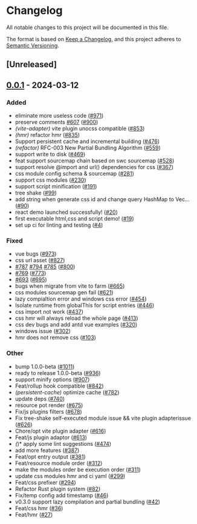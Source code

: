 # Changelog
All notable changes to this project will be documented in this file.

The format is based on [Keep a Changelog](https://keepachangelog.com/en/1.0.0/),
and this project adheres to [Semantic Versioning](https://semver.org/spec/v2.0.0.html).

## [Unreleased]

## [0.0.1](https://github.com/ErKeLost/farm/releases/tag/farmfe_plugin_css-v0.0.1) - 2024-03-12

### Added
- eliminate more useless code ([#971](https://github.com/ErKeLost/farm/pull/971))
- preserve comments [#607](https://github.com/ErKeLost/farm/pull/607) ([#900](https://github.com/ErKeLost/farm/pull/900))
- *(vite-adapter)* vite plugin unocss compatible ([#853](https://github.com/ErKeLost/farm/pull/853))
- *(hmr)* refactor hmr ([#835](https://github.com/ErKeLost/farm/pull/835))
- Support persistent cache and incremental building ([#476](https://github.com/ErKeLost/farm/pull/476))
- *(refactor)* RFC-003 New Partial Bundling Algorithm ([#559](https://github.com/ErKeLost/farm/pull/559))
- support write to disk ([#469](https://github.com/ErKeLost/farm/pull/469))
- feat support sourcemap chain based on swc sourcemap ([#528](https://github.com/ErKeLost/farm/pull/528))
- support resolve @import and url() dependencies for css ([#367](https://github.com/ErKeLost/farm/pull/367))
- css module config schema & sourcemap ([#281](https://github.com/ErKeLost/farm/pull/281))
- support css modules ([#230](https://github.com/ErKeLost/farm/pull/230))
- support script minification ([#191](https://github.com/ErKeLost/farm/pull/191))
- tree shake ([#99](https://github.com/ErKeLost/farm/pull/99))
- add string when generate css id and change query HashMap to Vec… ([#90](https://github.com/ErKeLost/farm/pull/90))
- react demo launched successfully! ([#20](https://github.com/ErKeLost/farm/pull/20))
- first executable html,css and script demo! ([#19](https://github.com/ErKeLost/farm/pull/19))
- set up ci for linting and testing ([#4](https://github.com/ErKeLost/farm/pull/4))

### Fixed
- vue bugs ([#973](https://github.com/ErKeLost/farm/pull/973))
- css url asset ([#827](https://github.com/ErKeLost/farm/pull/827))
- [#787](https://github.com/ErKeLost/farm/pull/787) [#794](https://github.com/ErKeLost/farm/pull/794) [#785](https://github.com/ErKeLost/farm/pull/785) ([#800](https://github.com/ErKeLost/farm/pull/800))
- [#769](https://github.com/ErKeLost/farm/pull/769) ([#773](https://github.com/ErKeLost/farm/pull/773))
- [#693](https://github.com/ErKeLost/farm/pull/693) ([#695](https://github.com/ErKeLost/farm/pull/695))
- bugs when migrate from vite to farm ([#665](https://github.com/ErKeLost/farm/pull/665))
- css modules sourcemap gen fail ([#621](https://github.com/ErKeLost/farm/pull/621))
- lazy compialtion error and windows css error ([#454](https://github.com/ErKeLost/farm/pull/454))
- Isolate runtime from globalThis for script entries ([#446](https://github.com/ErKeLost/farm/pull/446))
- css import not work ([#437](https://github.com/ErKeLost/farm/pull/437))
- css hmr will always reload the whole page ([#413](https://github.com/ErKeLost/farm/pull/413))
- css dev bugs and add antd vue examples ([#320](https://github.com/ErKeLost/farm/pull/320))
- windows issue ([#302](https://github.com/ErKeLost/farm/pull/302))
- hmr does not remove css ([#103](https://github.com/ErKeLost/farm/pull/103))

### Other
- bump 1.0.0-beta ([#1011](https://github.com/ErKeLost/farm/pull/1011))
- ready to release 1.0.0-beta ([#936](https://github.com/ErKeLost/farm/pull/936))
- support minify options ([#907](https://github.com/ErKeLost/farm/pull/907))
- Feat/rollup hook compatible ([#842](https://github.com/ErKeLost/farm/pull/842))
- *(persistent-cache)* optimize cache ([#782](https://github.com/ErKeLost/farm/pull/782))
- update deps ([#740](https://github.com/ErKeLost/farm/pull/740))
- resource pot render ([#675](https://github.com/ErKeLost/farm/pull/675))
- Fix/js plugins filters ([#678](https://github.com/ErKeLost/farm/pull/678))
- Fix tree-shake self-executed module issue && vite plugin adapterissue ([#626](https://github.com/ErKeLost/farm/pull/626))
- Chore/opt vite plugin adapter ([#616](https://github.com/ErKeLost/farm/pull/616))
- Feat/js plugin adaptor ([#613](https://github.com/ErKeLost/farm/pull/613))
- *(*)* apply some lint suggestions ([#474](https://github.com/ErKeLost/farm/pull/474))
- add more features ([#387](https://github.com/ErKeLost/farm/pull/387))
- Feat/opt entry output ([#381](https://github.com/ErKeLost/farm/pull/381))
- Feat/resource module order ([#312](https://github.com/ErKeLost/farm/pull/312))
- make the modules order be execution order ([#311](https://github.com/ErKeLost/farm/pull/311))
- update css modules hmr and ci yaml ([#299](https://github.com/ErKeLost/farm/pull/299))
- Feat/css prefixer ([#294](https://github.com/ErKeLost/farm/pull/294))
- Refactor Rust plugin system ([#82](https://github.com/ErKeLost/farm/pull/82))
- Fix/temp config add timestamp ([#46](https://github.com/ErKeLost/farm/pull/46))
- v0.3.0 support lazy compilation and partial bundling ([#42](https://github.com/ErKeLost/farm/pull/42))
- Feat/css hmr ([#36](https://github.com/ErKeLost/farm/pull/36))
- Feat/hmr ([#27](https://github.com/ErKeLost/farm/pull/27))
